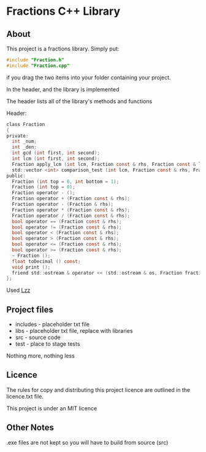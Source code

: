 
# Fractions C++ Library

## About

This project is a fractions library. Simply put:

```c++
#include "Fraction.h"
#include "Fraction.cpp"
```

if you drag the two items into your folder containing your project.

In the header, and the library is implemented

The header lists all of the library's methods and functions

Header: 

```c
class Fraction
{
private:
  int _num;
  int _den;
  int gcd (int first, int second);
  int lcm (int first, int second);
  Fraction apply_lcm (int lcm, Fraction const & rhs, Fraction const & lhs);
  std::vector <int> comparison_test (int lcm, Fraction const & rhs, Fraction const & lhs);
public:
  Fraction (int top = 0, int bottom = 1);
  Fraction (int top = 0);
  Fraction operator - ();
  Fraction operator + (Fraction const & rhs);
  Fraction operator - (Fraction & rhs);
  Fraction operator * (Fraction const & rhs);
  Fraction operator / (Fraction const & rhs);
  bool operator == (Fraction const & rhs);
  bool operator != (Fraction const & rhs);
  bool operator < (Fraction const & rhs);
  bool operator > (Fraction const & rhs);
  bool operator <= (Fraction const & rhs);
  bool operator >= (Fraction const & rhs);
  ~ Fraction ();
  float toDecimal () const;
  void print ();
  friend std::ostream & operator << (std::ostream & os, Fraction fraction);
};
```

Used [Lzz](https://www.lazycplusplus.com/)

## Project files

* includes - placeholder txt file
* libs - placeholder txt file, replace with libraries
* src - source code
* test - place to stage tests

Nothing more, nothing less

## Licence

The rules for copy and distributing this project licence are
outlined in the licence.txt file.

This project is under an MIT licence

## Other Notes

.exe files are not kept so you will have to build from source (src)
